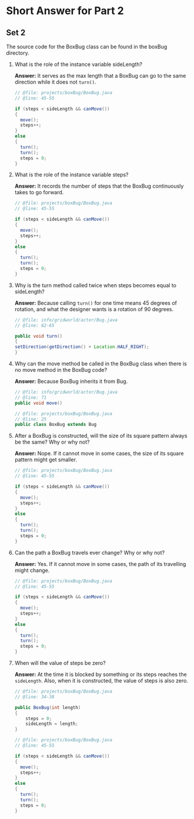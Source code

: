 # Short Answer for Part 2

## Set 2

The source code for the BoxBug class can be found in the boxBug directory.

1. What is the role of the instance variable sideLength?

    **Answer:** It serves as the max length that a BoxBug can go to the same direction while it does not `turn()`.

    ```java
    // @file: projects/boxBug/BoxBug.java
    // @line: 45-55

    if (steps < sideLength && canMove())
    {
      move();
      steps++;
    }
    else
    {
      turn();
      turn();
      steps = 0;
    }
    ```

1. What is the role of the instance variable steps?

    **Answer:** It records the number of steps that the BoxBug continuously takes to go forward.

    ```java
    // @file: projects/boxBug/BoxBug.java
    // @line: 45-55

    if (steps < sideLength && canMove())
    {
      move();
      steps++;
    }
    else
    {
      turn();
      turn();
      steps = 0;
    }
    ```

1. Why is the turn method called twice when steps becomes equal to sideLength?

    **Answer:** Because calling `turn()` for one time means 45 degrees of rotation, and what the designer wants is a rotation of 90 degrees.

    ```java
    // @file: info/gridworld/actor/Bug.java
    // @line: 62-65

    public void turn()
    {
    setDirection(getDirection() + Location.HALF_RIGHT);
    }
    ```

1. Why can the move method be called in the BoxBug class when there is no move method in the BoxBug code?

    **Answer:** Because BoxBug inherits it from Bug.

    ```java
    // @file: info/gridworld/actor/Bug.java
    // @line: 71
    public void move()
    
    // @file: projects/boxBug/BoxBug.java
    // @line: 25
    public class BoxBug extends Bug
    ```

1. After a BoxBug is constructed, will the size of its square pattern always be the same? Why or why not?

    **Answer:** Nope. If it cannot move in some cases, the size of its square pattern might get smaller.

    ```java
    // @file: projects/boxBug/BoxBug.java
    // @line: 45-55

    if (steps < sideLength && canMove())
    {
      move();
      steps++;
    }
    else
    {
      turn();
      turn();
      steps = 0;
    }
    ```

1. Can the path a BoxBug travels ever change? Why or why not?

    **Answer:** Yes. If it cannot move in some cases, the path of its travelling might change.

    ```java
    // @file: projects/boxBug/BoxBug.java
    // @line: 45-55

    if (steps < sideLength && canMove())
    {
      move();
      steps++;
    }
    else
    {
      turn();
      turn();
      steps = 0;
    }
    ```

1. When will the value of steps be zero?

    **Answer:** At the time it is blocked by something or its steps reaches the `sideLength`. Also, when it is constructed, the value of steps is also zero.

    ```java
    // @file: projects/boxBug/BoxBug.java
    // @line: 34-38
    
    public BoxBug(int length)
    {
        steps = 0;
        sideLength = length;
    }

    // @file: projects/boxBug/BoxBug.java
    // @line: 45-55

    if (steps < sideLength && canMove())
    {
      move();
      steps++;
    }
    else
    {
      turn();
      turn();
      steps = 0;
    }
    ```
